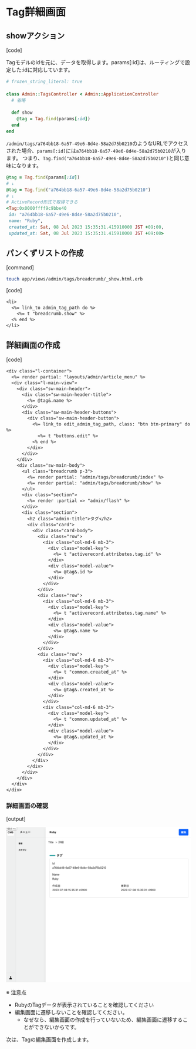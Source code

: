 # Tag詳細画面

## showアクション

[code]

Tagモデルのidを元に、データを取得します。params[:id]は、ルーティングで設定した:idに対応しています。

```ruby
# frozen_string_literal: true

class Admin::TagsController < Admin::ApplicationController
  # 省略

  def show
    @tag = Tag.find(params[:id])
  end
end
```

`/admin/tags/a764bb18-6a57-49e6-8d4e-58a2d75b0210`のようなURLでアクセスされた場合、`params[:id]`には`a764bb18-6a57-49e6-8d4e-58a2d75b0210`が入ります。
つまり、`Tag.find("a764bb18-6a57-49e6-8d4e-58a2d75b0210")`と同じ意味になります。

```ruby
@tag = Tag.find(params[:id])
# ↓
@tag = Tag.find("a764bb18-6a57-49e6-8d4e-58a2d75b0210")
# ↓
# ActiveRecord形式で取得できる
<Tag:0x0000ffff9c9bbe40
 id: "a764bb18-6a57-49e6-8d4e-58a2d75b0210",
 name: "Ruby",
 created_at: Sat, 08 Jul 2023 15:35:31.415910000 JST +09:00,
 updated_at: Sat, 08 Jul 2023 15:35:31.415910000 JST +09:00>
```

## パンくずリストの作成

[command]

```bash
touch app/views/admin/tags/breadcrumb/_show.html.erb
```

[code]

```erb
<li>
  <%= link_to admin_tag_path do %>
    <%= t "breadcrumb.show" %>
  <% end %>
</li>
```

## 詳細画面の作成

[code]

```erb
<div class="l-container">
  <%= render partial: "layouts/admin/article_menu" %>
  <div class="l-main-view">
    <div class="sw-main-header">
      <div class="sw-main-header-title">
        <%= @tag&.name %>
      </div>
      <div class="sw-main-header-buttons">
        <div class="sw-main-header-button">
          <%= link_to edit_admin_tag_path, class: "btn btn-primary" do %>
            <%= t "buttons.edit" %>
          <% end %>
        </div>
      </div>
    </div>
    <div class="sw-main-body">
      <ul class="breadcrumb p-3">
        <%= render partial: "admin/tags/breadcrumb/index" %>
        <%= render partial: "admin/tags/breadcrumb/show" %>
      </ul>
      <div class="section">
        <%= render :partial => "admin/flash" %>
      </div>
      <div class="section">
        <h2 class="admin-title">タグ</h2>
        <div class="card">
          <div class="card-body">
            <div class="row">
              <div class="col-md-6 mb-3">
                <div class="model-key">
                  <%= t "activerecord.attributes.tag.id" %>
                </div>
                <div class="model-value">
                  <%= @tag&.id %>
                </div>
              </div>
            </div>
            <div class="row">
              <div class="col-md-6 mb-3">
                <div class="model-key">
                  <%= t "activerecord.attributes.tag.name" %>
                </div>
                <div class="model-value">
                  <%= @tag&.name %>
                </div>
              </div>
            </div>
            <div class="row">
              <div class="col-md-6 mb-3">
                <div class="model-key">
                  <%= t "common.created_at" %>
                </div>
                <div class="model-value">
                  <%= @tag&.created_at %>
                </div>
              </div>
              <div class="col-md-6 mb-3">
                <div class="model-key">
                  <%= t "common.updated_at" %>
                </div>
                <div class="model-value">
                  <%= @tag&.updated_at %>
                </div>
              </div>
            </div>
          </div>
        </div>
      </div>
    </div>
  </div>
</div>
```

### 詳細画面の確認

[output]

![img](./images/cms-tag-3.png)

※ 注意点
- RubyのTagデータが表示されていることを確認してください
- 編集画面に遷移しないことを確認してください。
  - なぜなら、編集画面の作成を行っていないため、編集画面に遷移することができないからです。

次は、Tagの編集画面を作成します。
